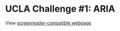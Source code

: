 # UCLA Challenge #1: ARIA

View [screenreader-compatible webpage](https://Siphon880gh.github.io/ucla-challenge-aria)